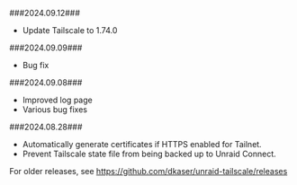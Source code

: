 ###2024.09.12###
- Update Tailscale to 1.74.0

###2024.09.09###
- Bug fix

###2024.09.08###
- Improved log page
- Various bug fixes

###2024.08.28###
- Automatically generate certificates if HTTPS enabled for Tailnet.
- Prevent Tailscale state file from being backed up to Unraid Connect.

For older releases, see https://github.com/dkaser/unraid-tailscale/releases